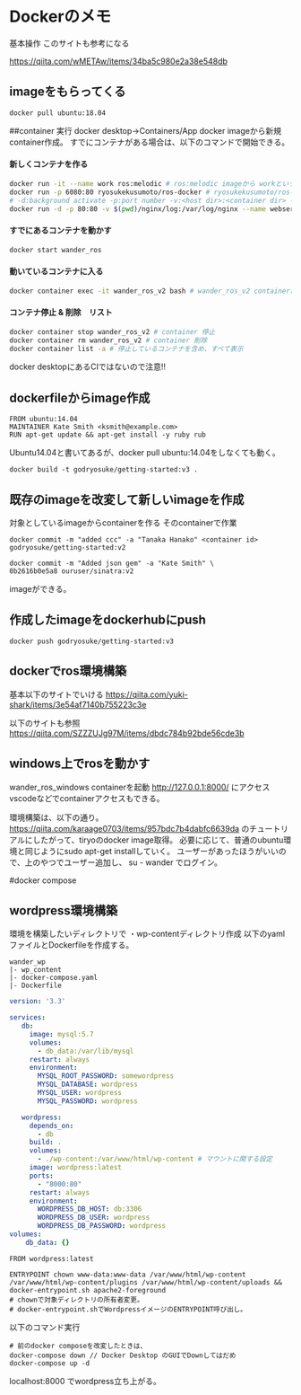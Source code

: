 # Dockerのメモ
基本操作
このサイトも参考になる

https://qiita.com/wMETAw/items/34ba5c980e2a38e548db



## imageをもらってくる
```terminal
docker pull ubuntu:18.04
```

##container 実行
docker  desktop->Containers/App
docker imageから新規container作成。
すでにコンテナがある場合は、以下のコマンドで開始できる。

#### 新しくコンテナを作る
```bash
docker run -it --name work ros:melodic # ros:melodic imageから workという名前のコンテナ作成
docker run -p 6080:80 ryosukekusumoto/ros-docker # ryosukekusumoto/ros-docker imageからport6080で実行
# -d:background activate -p:port number -v:<host dir>:<container dir> --name:container name
docker run -d -p 80:80 -v $(pwd)/nginx/log:/var/log/nginx --name webserver nginx
```

#### すでにあるコンテナを動かす

```bash
docker start wander_ros
```
#### 動いているコンテナに入る
```bash
docker container exec -it wander_ros_v2 bash # wander_ros_v2 containerに入る
```
#### コンテナ停止 & 削除　リスト
```bash
docker container stop wander_ros_v2 # container 停止
docker container rm wander_ros_v2 # container 削除
docker container list -a # 停止しているコンテナを含め、すべて表示
```
docker desktopにあるCIではないので注意!!


## dockerfileからimage作成
```Dockerfile:Dockerfile
FROM ubuntu:14.04
MAINTAINER Kate Smith <ksmith@example.com>
RUN apt-get update && apt-get install -y ruby rub
```
Ubuntu14.04と書いてあるが、docker pull ubuntu:14.04をしなくても動く。

```terminal
docker build -t godryosuke/getting-started:v3 .
```

## 既存のimageを改変して新しいimageを作成
対象としているimageからcontainerを作る
そのcontainerで作業

```terminal
docker commit -m "added ccc" -a "Tanaka Hanako" <container id> godryosuke/getting-started:v2

docker commit -m "Added json gem" -a "Kate Smith" \
0b2616b0e5a8 ouruser/sinatra:v2
```
imageができる。


## 作成したimageをdockerhubにpush
```terminal
docker push godryosuke/getting-started:v3
```

## dockerでros環境構築
基本以下のサイトでいける
https://qiita.com/yuki-shark/items/3e54af7140b755223c3e

以下のサイトも参照
https://qiita.com/SZZZUJg97M/items/dbdc784b92bde56cde3b

## windows上でrosを動かす
wander_ros_windows containerを起動
http://127.0.0.1:8000/ にアクセス
vscodeなどでcontainerアクセスもできる。

環境構築は、以下の通り。
https://qiita.com/karaage0703/items/957bdc7b4dabfc6639da
のチュートリアルにしたがって、tiryoのdocker image取得。
必要に応じて、普通のubuntu環境と同じようにsudo apt-get installしていく。
ユーザーがあったほうがいいので、上のやつでユーザー追加し、
su - wander
でログイン。


#docker compose
## wordpress環境構築
環境を構築したいディレクトリで
・wp-contentディレクトリ作成
以下のyamlファイルとDockerfileを作成する。

```terminal
wander_wp 
|- wp_content
|- docker-compose.yaml
|- Dockerfile
```


```yaml:docker-compose.yaml
version: '3.3'

services:
   db:
     image: mysql:5.7
     volumes:
       - db_data:/var/lib/mysql
     restart: always
     environment:
       MYSQL_ROOT_PASSWORD: somewordpress
       MYSQL_DATABASE: wordpress
       MYSQL_USER: wordpress
       MYSQL_PASSWORD: wordpress

   wordpress:
     depends_on:
       - db
     build: .
     volumes:
       - ./wp-content:/var/www/html/wp-content # マウントに関する設定
     image: wordpress:latest
     ports:
       - "8000:80"
     restart: always
     environment:
       WORDPRESS_DB_HOST: db:3306
       WORDPRESS_DB_USER: wordpress
       WORDPRESS_DB_PASSWORD: wordpress
volumes:
    db_data: {}
```

```Dockerfile:Dockerfile
FROM wordpress:latest

ENTRYPOINT chown www-data:www-data /var/www/html/wp-content /var/www/html/wp-content/plugins /var/www/html/wp-content/uploads && docker-entrypoint.sh apache2-foreground
# chownで対象ディレクトリの所有者変更。
# docker-entrypoint.shでWordpressイメージのENTRYPOINT呼び出し。
```
以下のコマンド実行

```terminal
# 前のdocker composeを改変したときは、
docker-compose down // Docker Desktop のGUIでDownしてはだめ
docker-compose up -d
```
localhost:8000
でwordpress立ち上がる。
